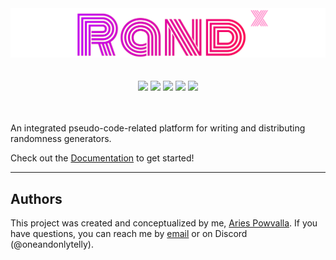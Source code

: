 
<div align="center">
    <a href="https://randx.aries.ninja/"><img src="https://raw.githubusercontent.com/AriesNinjaDev/RandX/main/title-image.png"></a>
</div>
<br><br>
<div align="center">
    <a href="https://www.gnu.org/licenses/gpl-3.0"><img src="https://img.shields.io/badge/License-GPLv3-blue.svg"></a>
    <a><img src="https://img.shields.io/badge/Version-0.0.3_Alpha-blue"></a>
    <a href="https://www.npmjs.com/"><img src="https://img.shields.io/npm/v/npm"></a>
    <a ><img src="https://img.shields.io/badge/Code_Coverage-92%25-green"></a>
    <a href="https://randx.aries.ninja/docs"><img src="https://img.shields.io/badge/Documentation-purple"></a>
</div>
<br><br>

An integrated pseudo-code-related platform for writing and distributing randomness generators.

Check out the [Documentation](https://randx.aries.ninja/docs) to get started!

---


## Authors

This project was created and conceptualized by me, [Aries Powvalla](https://github.com/AriesNinjaDev). If you have questions, you can reach me by [email](mailto:aries@ninjam.co) or on Discord (@oneandonlytelly).
